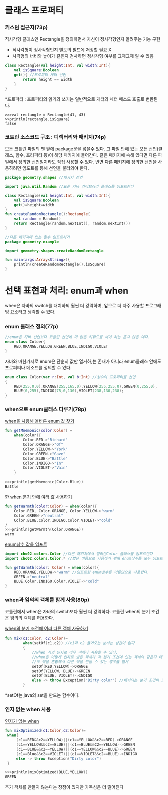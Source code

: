 # 클래스 프로퍼티

### 커스텀 접근자(73p)

직사각형 클래스인 Rectangle을 정의하면서 자신이 정사각형인지 알려주는 기능 구현

- 직사각형이 정사각형인지 별도의 필드에 저장할 필요 X
- 사각형의 너비와 높이가 같은지 검사하면 정사각형 여부를 그때그때 알 수 있음

```kotlin
class Rectangle(val height:Int, val width:Int){
    val isSquare:Boolean
    get(){ //프로퍼티 게터 선언
        return height == width
    }
}
```

*프로퍼티 : 프로퍼티의 읽기와 쓰기는 일반적으로 게터와 세터 메소드 호출로 변환된다.

```
>>>val rectangle = Rectangle(41, 43)
>>println(rectangle.isSquare)
false
```



### 코트린 소스코드 구조 : 디렉터리와 패키지(74p)

모든 코틀린 파일의 맨 앞에 package문을 넣을수 있다. 그 파일 안에 있는 모든 선언(클래스, 함수, 프러퍼티 등)이 해당 패키지에 들어간다. 같은 패키지에 속해 있다면 다른 파일에서 정의한 선언일지라도 직접 사용할 수 있다. 반면 다른 패키지에 정의한 선언을 사용하려면 임포트를 통해 선언을 불러와야 한다.

```kotlin
package geometry.shapes //패키지 선언

import java.util.Random //표준 자바 라이브러리 클래스를 임포트한다

class Rectangle(val height:Int, val width:Int){
    val isSquare:Boolean
    get()=height=width
}
fun createRandomRectangle():Rectangle{
    val random = Random()
    return Rectangle(random.nextInt(), random.nextInt())
}

```

```kotlin
//다른 페키지에 있는 함수 임포트하기
package geometry.example

import geometry.shapes.createRandomRectangle

fun main(args:Array<String>){
    println(createRandomRectangle().isSquare)
}
```



# 선택 표현과 처리: enum과 when

when은 자바의 switch를 대치하되 훨씬 더 강력하며, 앞으로 더 자주 사용할 프로그래밍 요소라고 생각할 수 있다.

### enum 클래스 정의(77p)

```kotlin
//enum은 자바 선언보다 코틀린 선언에 더 많은 키워드를 써야 하는 흔치 않은 예다.
enum class Coloer{
	RED,ORANGE,YELLOW,GREEN,BLUE,INDIGO,VIOLET
}
```

자바와 마찬가지로 enum은 단순히 값만 열거하,는 존재가 아니라 enum클래스 안에도 프로퍼티나 메소드를 정의할 수 있다.

```kotlin
enum class Color(var r:Int, val b:Int) //상수의 프로퍼티를 선언
{
    RED(255,0,0),ORANGE(255,165,0),YELLOW(255,255,0),GREEN(0,255,0),
    BLUE(0,255),INDIGO(75,0,130),VIOLET(238,130,238);
}
```



### when으로 enum클래스 다루기(78p)

<u>when을 사용해 올바른 enum 값 찾기</u>

```kotlin
fun getMnemonic(color:Color) = 
	when(color){
        Color.RED->"Richard"
        Color.ORANGE->"Of"
        Color.YELLOW->"York"
        Color.GREEN->"Gave"
        Color.BLUE->"Battle"
        Color.INDIGO->"In"
        Color.VIOLET->"Vain"
    }

>>>println(getMnemonic(Color.Blue))
Battle
```



<u>한 when 분기 안에 여러 값 사용하기</u>

```kotlin
fun getWarmth(color:Color) = when(color){
    Color.RED, Color.ORANGE, Color.YELLOW->"warm"
    Color.GREEN->"neutral"
    Color.BLUE,Color.INDIGO,Color.VIOLET->"cold"
}
>>>println(getWarmth(Color.ORANGE))
warm
```



<u>enum상수 값을 임포트</u>

```kotlin
import cho02.colors.Color //다른 패키지에서 정의한Color 클래스를 임포트한다
import cho02.colors.Color.* //짧은 이름으로 사용하기 위해 enum상수를 모두 임포트한다

fun getWarmth(color: Color) = when(color){
    RED,ORANGE,YELLOW->"warm" //임포트한 enum상수를 이름만으로 사용한다.
    GREEN->"neutral"
    BLUE,Color.INDIGO,Color.VIOLET->"cold"
}
```



### when과 임의의 객체를 함께 사용(80p)

코틀린에서 when은 자바의 switch보다 훨씬 더 강력하다. 코틀린 when의 분기 조건은 임의의 객체를 허용한다.

<u>when의 분기 조건에 여러 다른 객체 사용하기</u>

```kotlin
fun mix(c1:Color, c2:Color)=
        when(setOf(c1,c2)) //c1과 c2 들어오는 순서는 상관이 없다
		{
            //when 식의 인자로 아무 객체나 사용할 수 있다. 
          	//when은 이렇게 인자로 받은 객체가 각 분기 조건에 있는 객체와 같은지 테스트
            //두 색을 혼합해서 다른 색을 만들 수 있는 경우를 열거
            setOf(RED,YELLOW)->ORANGE
            setOf(YELLOW, BLUE)->GREEN
            setOf(BLUE, VIOLET)->INDIGO
            else -> throw Exception("Dirty color") //매치되는 분기 조건이 없으면 이 문장을 실행
        }
```

*setOf는 java의 set을 만드는 함수이다.



### 인자 없는 when 사용

<u>인자가 없는 when</u>

```kotlin
fun mixOptimized(c1:Color,c2:Color)=
 when{
     (c1==RED&&c2==YELLOW)||(c1==YELLOW&&c2==RED)->ORANGE
     (c1==YELLOW&&c2==BLUE)||(c1==BLUE&&C2==YELLOW)->GREEN
     (c1==BLUE&&c2==YELLOW)||(c1==YELLOW&&c2==BLUE)->GREEN
     (c1==Blue&&c2==VIOLET)||(c1==VIOLET&&c2==BLUE)->INDIGO
     else -> throw Exception("Dirty color")
 }

>>>println(mixOptimized(BLUE,YELLOW))
GREEN
```

추가 객체를 만들지 않는다는 장점이 있지만 가독성은 더 떨어진다
